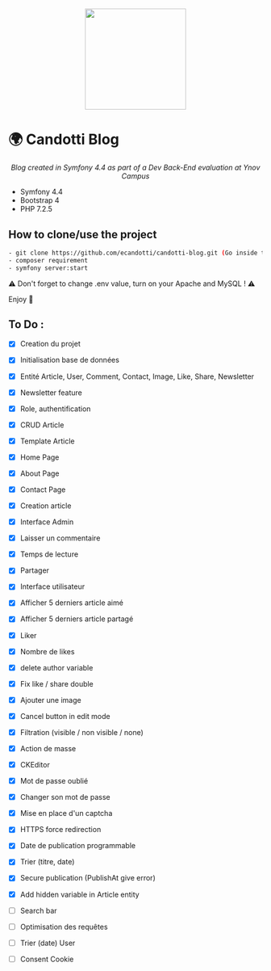 <h1 align="center">
    <img height="200" src="https://img-0.journaldunet.com/mL_kyren1s51K39UUm-FZkcpKxw=/1280x/smart/0f11552fb07b481cb2fa21654a1bad70/ccmcms-jdn/11573128.jpg">
</h1>

# :earth_africa: Candotti Blog  
*<div style="text-align:center">Blog created in Symfony 4.4 as part of a Dev Back-End evaluation at Ynov Campus</div>*  
  
- Symfony 4.4  
- Bootstrap 4
- PHP 7.2.5  

## How to clone/use the project
~~~bash
- git clone https://github.com/ecandotti/candotti-blog.git (Go inside the folder)
- composer requirement  
- symfony server:start  
~~~
:warning: Don't forget to change .env value, turn on your Apache and MySQL ! :warning:  
  
Enjoy :call_me_hand:
  
## To Do :  
- [X] Creation du projet  
- [X] Initialisation base de données  
- [X] Entité Article, User, Comment, Contact, Image, Like, Share, Newsletter
- [X] Newsletter feature  
- [X] Role, authentification  
- [X] CRUD Article  
- [X] Template Article  
- [X] Home Page  
- [X] About Page  
- [X] Contact Page  
- [X] Creation article  
- [X] Interface Admin  
- [X] Laisser un commentaire  
- [X] Temps de lecture    
- [X] Partager  
- [X] Interface utilisateur  
- [X] Afficher 5 derniers article aimé  
- [X] Afficher 5 derniers article partagé  
- [X] Liker  
- [X] Nombre de likes        
- [X] delete author variable        
- [X] Fix like / share double      
- [X] Ajouter une image  
- [X] Cancel button in edit mode   
- [X] Filtration (visible / non visible / none)   
- [X] Action de masse    
- [X] CKEditor  
- [X] Mot de passe oublié  
- [X] Changer son mot de passe  
- [X] Mise en place d'un captcha  
- [X] HTTPS force redirection    
- [X] Date de publication programmable    
- [X] Trier (titre, date)  
- [X] Secure publication (PublishAt give error)
- [X] Add hidden variable in Article entity    
- [ ] Search bar    
- [ ] Optimisation des requêtes    
- [ ] Trier (date) User  
- [ ] Consent Cookie    

